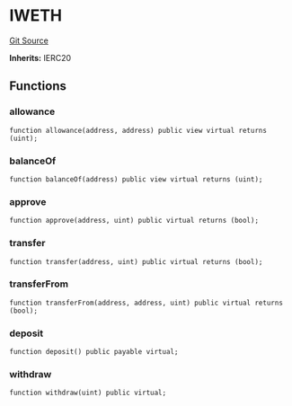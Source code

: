 # IWETH
[Git Source](https://github.com/FloorDAO/floor-v2/blob/fce0c6edadd90eef36eb24d13cfb5b386eeb9d00/src/interfaces/tokens/WETH.sol)

**Inherits:**
IERC20


## Functions
### allowance


```solidity
function allowance(address, address) public view virtual returns (uint);
```

### balanceOf


```solidity
function balanceOf(address) public view virtual returns (uint);
```

### approve


```solidity
function approve(address, uint) public virtual returns (bool);
```

### transfer


```solidity
function transfer(address, uint) public virtual returns (bool);
```

### transferFrom


```solidity
function transferFrom(address, address, uint) public virtual returns (bool);
```

### deposit


```solidity
function deposit() public payable virtual;
```

### withdraw


```solidity
function withdraw(uint) public virtual;
```

